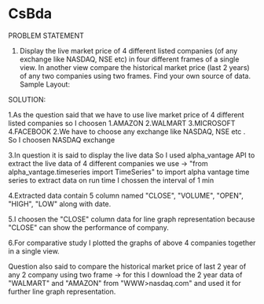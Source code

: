 # CsBda

PROBLEM STATEMENT
1. Display the live market price of 4 different listed companies (of any exchange like NASDAQ, NSE etc) 
   in four different frames of a single view. In another view compare the historical market price (last 2 years)
   of any two companies using two frames. Find your own source of data. Sample Layout: 
   
   
 SOLUTION:
 
 1.As the question said that we have to use live market price of 4 different listed companies 
   so I choosen 1.AMAZON
                2.WALMART
                3.MICROSOFT
                4.FACEBOOK
 2.We have to choose any exchange like NASDAQ, NSE etc .
   So I choosen NASDAQ exchange
  
 3.In question it is said to display the live data 
   So I used alpha_vantage API to extract the live data of 4 different companies
   we use ->  "from alpha_vantage.timeseries import TimeSeries"
   to import alpha vantage time series to extract data on run time
   I chossen the interval of 1 min
 
 4.Extracted data contain 5 column named "CLOSE", "VOLUME", "OPEN", "HIGH", "LOW"  along with date. 
 
 5.I choosen the "CLOSE" column data for line graph representation because  "CLOSE" can show the performance of company.
 
 6.For comparative study I plotted the graphs of above 4 companies together in a single view.
   
 Question also said to compare the historical market price of last 2 year of any 2 company using two frame 
 -> for this I download the 2 year data of "WALMART" and "AMAZON" from "WWW>nasdaq.com"
    and used it for further line graph representation.
